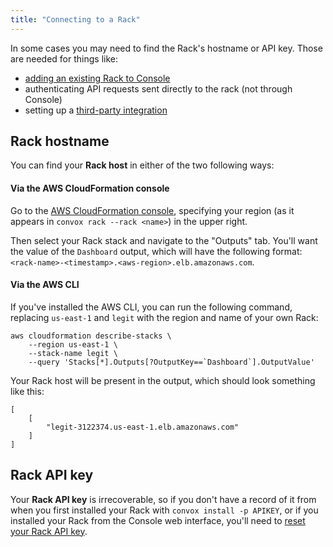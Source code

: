 ```yaml
---
title: "Connecting to a Rack"
---
```


In some cases you may need to find the Rack's hostname or API key. Those are needed for things like:

* [adding an existing Rack to Console](/docs/adding-an-existing-rack)
* authenticating API requests sent directly to the rack (not through Console)
* setting up a [third-party integration](/docs/integrations-overview)

## Rack hostname


You can find your **Rack host** in either of the two following ways:


#### Via the AWS CloudFormation console

Go to the [AWS CloudFormation console](https://console.aws.amazon.com/cloudformation), specifying your region (as it appears in `convox rack --rack <name>`) in the upper right.

Then select your Rack stack and navigate to the "Outputs" tab. You'll want the value of the `Dashboard` output, which will have the following format: `<rack-name>-<timestamp>.<aws-region>.elb.amazonaws.com`.

#### Via the AWS CLI

If you've installed the AWS CLI, you can run the following command, replacing `us-east-1` and `legit` with the region and name of your own Rack:

```
aws cloudformation describe-stacks \
    --region us-east-1 \
    --stack-name legit \
    --query 'Stacks[*].Outputs[?OutputKey==`Dashboard`].OutputValue'
```

Your Rack host will be present in the output, which should look something like this:

```
[
    [
        "legit-3122374.us-east-1.elb.amazonaws.com"
    ]
]
```

## Rack API key

Your **Rack API key** is irrecoverable, so if you don't have a record of it from when you first installed your Rack with `convox install -p APIKEY`, or if you installed your Rack from the Console web interface, you'll need to [reset your Rack API key](/docs/api-keyroll#roll-rack-api-key-ne-password).
